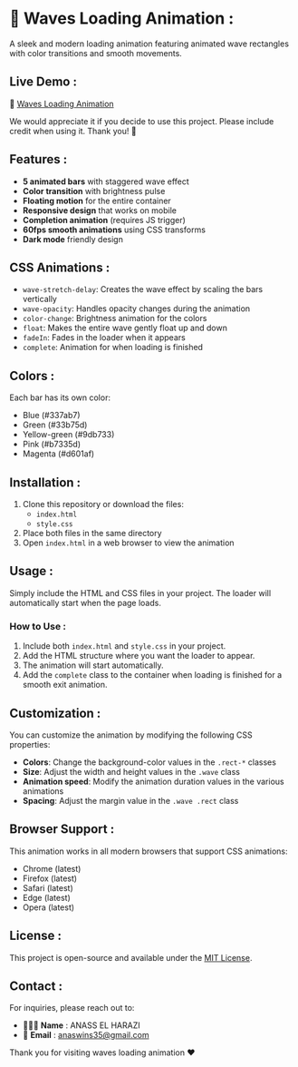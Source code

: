 # 🌊 Waves Loading Animation :

A sleek and modern loading animation featuring animated wave rectangles with color transitions and smooth movements.

## Live Demo : 

🔗 [Waves Loading Animation](https://waves-loading.netlify.app/)

We would appreciate it if you decide to use this project. Please include credit when using it. Thank you! 🙏 


## Features :

- **5 animated bars** with staggered wave effect
- **Color transition** with brightness pulse
- **Floating motion** for the entire container
- **Responsive design** that works on mobile
- **Completion animation** (requires JS trigger)
- **60fps smooth animations** using CSS transforms
- **Dark mode** friendly design

## CSS Animations :

- `wave-stretch-delay`: Creates the wave effect by scaling the bars vertically
- `wave-opacity`: Handles opacity changes during the animation
- `color-change`: Brightness animation for the colors
- `float`: Makes the entire wave gently float up and down
- `fadeIn`: Fades in the loader when it appears
- `complete`: Animation for when loading is finished

## Colors :

Each bar has its own color:

- Blue (#337ab7)
- Green (#33b75d)
- Yellow-green (#9db733)
- Pink (#b7335d)
- Magenta (#d601af)

## Installation :

1. Clone this repository or download the files:
   - `index.html`
   - `style.css`
2. Place both files in the same directory
3. Open `index.html` in a web browser to view the animation

## Usage :

Simply include the HTML and CSS files in your project. The loader will automatically start when the page loads.

### How to Use :

1. Include both `index.html` and `style.css` in your project.
2. Add the HTML structure where you want the loader to appear.
3. The animation will start automatically.
4. Add the `complete` class to the container when loading is finished for a smooth exit animation.

## Customization :

You can customize the animation by modifying the following CSS properties:

- **Colors**: Change the background-color values in the `.rect-*` classes
- **Size**: Adjust the width and height values in the `.wave` class
- **Animation speed**: Modify the animation duration values in the various animations
- **Spacing**: Adjust the margin value in the `.wave .rect` class

## Browser Support :

This animation works in all modern browsers that support CSS animations:

- Chrome (latest)
- Firefox (latest)
- Safari (latest)
- Edge (latest)
- Opera (latest)

## License :

This project is open-source and available under the [MIT License](LICENSE).

## Contact :

For inquiries, please reach out to:

- 👨🏻‍💻 **Name** : ANASS EL HARAZI
- 📧 **Email** : [anaswins35@gmail.com](mailto:anaswins35@gmail.com)

Thank you for visiting waves loading animation ❤




 
